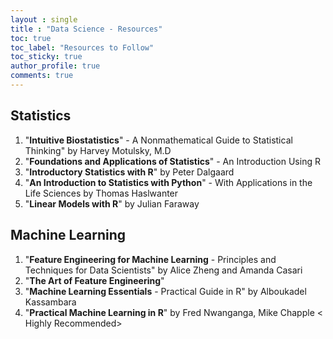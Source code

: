 ```yaml
---
layout : single
title : "Data Science - Resources"
toc: true
toc_label: "Resources to Follow"
toc_sticky: true
author_profile: true
comments: true
---
```


## Statistics  
  
1. "**Intuitive Biostatistics**" - A Nonmathematical Guide to Statistical Thinking" by Harvey Motulsky, M.D
2. "**Foundations and Applications of Statistics**" - An Introduction Using R
3. "**Introductory Statistics with R**" by Peter Dalgaard
4. "**An Introduction to Statistics with Python**" - With Applications in the Life Sciences by Thomas Haslwanter  
5. "**Linear Models with R**" by Julian Faraway



## Machine Learning  
1. "**Feature Engineering for Machine Learning** - Principles and Techniques for Data Scientists" by Alice Zheng and Amanda Casari
2. "**The Art of Feature Engineering**"  
3. "**Machine Learning Essentials** - Practical Guide in R" by Alboukadel Kassambara  
4. "**Practical Machine Learning in R**" by Fred Nwanganga, Mike Chapple < Highly Recommended>